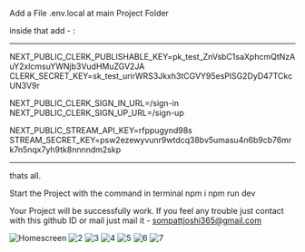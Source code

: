 Add a File .env.local at main Project Folder

inside that add - :

-------------------------------------------------------------------------------------------------------------------------

NEXT_PUBLIC_CLERK_PUBLISHABLE_KEY=pk_test_ZnVsbC1saXphcmQtNzAuY2xlcmsuYWNjb3VudHMuZGV2JA
CLERK_SECRET_KEY=sk_test_urirWRS3Jkxh3tCGVY95esPlSG2DyD47TCkcUN3V9r

NEXT_PUBLIC_CLERK_SIGN_IN_URL=/sign-in
NEXT_PUBLIC_CLERK_SIGN_UP_URL=/sign-up

NEXT_PUBLIC_STREAM_API_KEY=rfppugynd98s
STREAM_SECRET_KEY=psw2ezewyvunr9wtdcq38bv5umasu4n6b9cb76mrk7n5nqx7yh9tk8nnnndm2skp

--------------------------------------------------------------------------------------------------------------------------

thats all.

Start the Project with the command in terminal
npm i
npm run dev

Your Project will be successfully work.
If you feel any trouble just contact with this github ID or mail just mail it -  sompattjoshi365@gmail.com

![Homescreen](https://github.com/user-attachments/assets/73367017-0007-4c30-b5b2-3b10bb4ac42d)
![2](https://github.com/user-attachments/assets/69d0385b-3340-49c4-b509-d28437268b65)
![3](https://github.com/user-attachments/assets/b685ea44-8739-44df-8d39-49a652d8489f)
![4](https://github.com/user-attachments/assets/db3af3e9-67f1-4753-87ba-adceb3d90d3e)
![5](https://github.com/user-attachments/assets/eeb6df1e-f533-43d7-a3b2-1ac261a15b97)
![6](https://github.com/user-attachments/assets/ed4ac206-58f2-4506-ba1e-1534751b8c7b)
![7](https://github.com/user-attachments/assets/8e11485e-261d-467c-b8df-a1df534bbfed)












